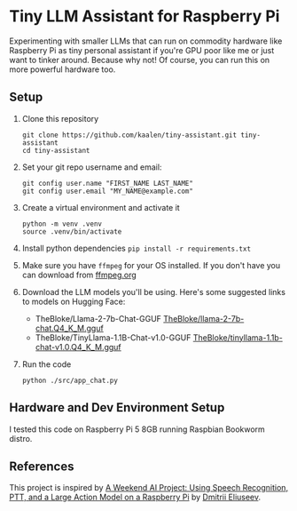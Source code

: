 # Tiny LLM Assistant for Raspberry Pi

Experimenting with smaller LLMs that can run on commodity hardware like Raspberry Pi as tiny personal assistant if you're GPU poor like me or just want to tinker around. Because why not! Of course, you can run this on more powerful hardware too.

## Setup

1. Clone this repository 
    ```
    git clone https://github.com/kaalen/tiny-assistant.git tiny-assistant
    cd tiny-assistant
    ```
2. Set your git repo username and email:

    ```
    git config user.name "FIRST_NAME LAST_NAME"
    git config user.email "MY_NAME@example.com"
    ```
3. Create a virtual environment and activate it
    ```
    python -m venv .venv
    source .venv/bin/activate
    ```
4. Install python dependencies `pip install -r requirements.txt`
5. Make sure you have `ffmpeg` for your OS installed. If you don't have you can download from [ffmpeg.org](https://ffmpeg.org/download.html)
6. Download the LLM models you'll be using. Here's some suggested links to models on Hugging Face:
    * TheBloke/Llama-2-7b-Chat-GGUF [TheBloke/llama-2-7b-chat.Q4_K_M.gguf](https://huggingface.co/TheBloke/Llama-2-7B-Chat-GGUF/tree/main)
    * TheBloke/TinyLlama-1.1B-Chat-v1.0-GGUF [TheBloke/tinyllama-1.1b-chat-v1.0.Q4_K_M.gguf](https://huggingface.co/TheBloke/TinyLlama-1.1B-Chat-v1.0-GGUF/tree/main)
7. Run the code

    `python ./src/app_chat.py`

## Hardware and Dev Environment Setup

I tested this code on Raspberry Pi 5 8GB running Raspbian Bookworm distro. 

## References

This project is inspired by [A Weekend AI Project: Using Speech Recognition, PTT, and a Large Action Model on a Raspberry Pi](https://medium.com/p/ac8d839d078a) by [Dmitrii Eliuseev](https://dmitryelj.medium.com/).

